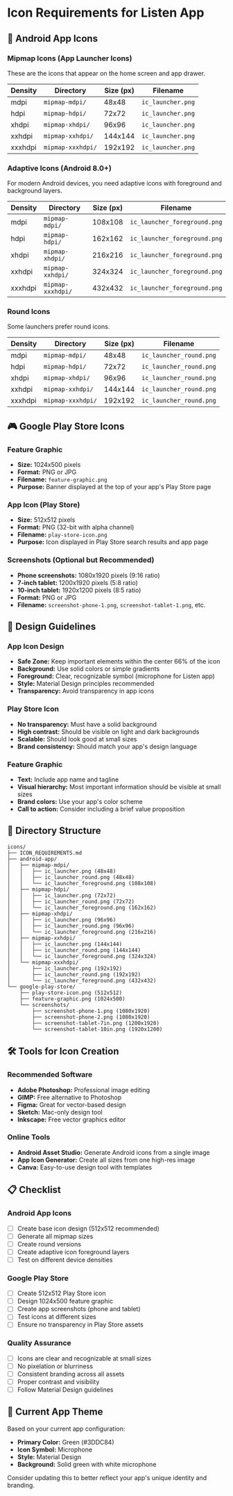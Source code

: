 # Icon Requirements for Listen App

## 📱 Android App Icons

### Mipmap Icons (App Launcher Icons)
These are the icons that appear on the home screen and app drawer.

| Density | Directory | Size (px) | Filename |
|---------|-----------|-----------|----------|
| mdpi | `mipmap-mdpi/` | 48x48 | `ic_launcher.png` |
| hdpi | `mipmap-hdpi/` | 72x72 | `ic_launcher.png` |
| xhdpi | `mipmap-xhdpi/` | 96x96 | `ic_launcher.png` |
| xxhdpi | `mipmap-xxhdpi/` | 144x144 | `ic_launcher.png` |
| xxxhdpi | `mipmap-xxxhdpi/` | 192x192 | `ic_launcher.png` |

### Adaptive Icons (Android 8.0+)
For modern Android devices, you need adaptive icons with foreground and background layers.

| Density | Directory | Size (px) | Filename |
|---------|-----------|-----------|----------|
| mdpi | `mipmap-mdpi/` | 108x108 | `ic_launcher_foreground.png` |
| hdpi | `mipmap-hdpi/` | 162x162 | `ic_launcher_foreground.png` |
| xhdpi | `mipmap-xhdpi/` | 216x216 | `ic_launcher_foreground.png` |
| xxhdpi | `mipmap-xxhdpi/` | 324x324 | `ic_launcher_foreground.png` |
| xxxhdpi | `mipmap-xxxhdpi/` | 432x432 | `ic_launcher_foreground.png` |

### Round Icons
Some launchers prefer round icons.

| Density | Directory | Size (px) | Filename |
|---------|-----------|-----------|----------|
| mdpi | `mipmap-mdpi/` | 48x48 | `ic_launcher_round.png` |
| hdpi | `mipmap-hdpi/` | 72x72 | `ic_launcher_round.png` |
| xhdpi | `mipmap-xhdpi/` | 96x96 | `ic_launcher_round.png` |
| xxhdpi | `mipmap-xxhdpi/` | 144x144 | `ic_launcher_round.png` |
| xxxhdpi | `mipmap-xxxhdpi/` | 192x192 | `ic_launcher_round.png` |

## 🎮 Google Play Store Icons

### Feature Graphic
- **Size:** 1024x500 pixels
- **Format:** PNG or JPG
- **Filename:** `feature-graphic.png`
- **Purpose:** Banner displayed at the top of your app's Play Store page

### App Icon (Play Store)
- **Size:** 512x512 pixels
- **Format:** PNG (32-bit with alpha channel)
- **Filename:** `play-store-icon.png`
- **Purpose:** Icon displayed in Play Store search results and app page

### Screenshots (Optional but Recommended)
- **Phone screenshots:** 1080x1920 pixels (9:16 ratio)
- **7-inch tablet:** 1200x1920 pixels (5:8 ratio)
- **10-inch tablet:** 1920x1200 pixels (8:5 ratio)
- **Format:** PNG or JPG
- **Filename:** `screenshot-phone-1.png`, `screenshot-tablet-1.png`, etc.

## 🎨 Design Guidelines

### App Icon Design
- **Safe Zone:** Keep important elements within the center 66% of the icon
- **Background:** Use solid colors or simple gradients
- **Foreground:** Clear, recognizable symbol (microphone for Listen app)
- **Style:** Material Design principles recommended
- **Transparency:** Avoid transparency in app icons

### Play Store Icon
- **No transparency:** Must have a solid background
- **High contrast:** Should be visible on light and dark backgrounds
- **Scalable:** Should look good at small sizes
- **Brand consistency:** Should match your app's design language

### Feature Graphic
- **Text:** Include app name and tagline
- **Visual hierarchy:** Most important information should be visible at small sizes
- **Brand colors:** Use your app's color scheme
- **Call to action:** Consider including a brief value proposition

## 📁 Directory Structure

```
icons/
├── ICON_REQUIREMENTS.md
├── android-app/
│   ├── mipmap-mdpi/
│   │   ├── ic_launcher.png (48x48)
│   │   ├── ic_launcher_round.png (48x48)
│   │   └── ic_launcher_foreground.png (108x108)
│   ├── mipmap-hdpi/
│   │   ├── ic_launcher.png (72x72)
│   │   ├── ic_launcher_round.png (72x72)
│   │   └── ic_launcher_foreground.png (162x162)
│   ├── mipmap-xhdpi/
│   │   ├── ic_launcher.png (96x96)
│   │   ├── ic_launcher_round.png (96x96)
│   │   └── ic_launcher_foreground.png (216x216)
│   ├── mipmap-xxhdpi/
│   │   ├── ic_launcher.png (144x144)
│   │   ├── ic_launcher_round.png (144x144)
│   │   └── ic_launcher_foreground.png (324x324)
│   └── mipmap-xxxhdpi/
│       ├── ic_launcher.png (192x192)
│       ├── ic_launcher_round.png (192x192)
│       └── ic_launcher_foreground.png (432x432)
└── google-play-store/
    ├── play-store-icon.png (512x512)
    ├── feature-graphic.png (1024x500)
    └── screenshots/
        ├── screenshot-phone-1.png (1080x1920)
        ├── screenshot-phone-2.png (1080x1920)
        ├── screenshot-tablet-7in.png (1200x1920)
        └── screenshot-tablet-10in.png (1920x1200)
```

## 🛠️ Tools for Icon Creation

### Recommended Software
- **Adobe Photoshop:** Professional image editing
- **GIMP:** Free alternative to Photoshop
- **Figma:** Great for vector-based design
- **Sketch:** Mac-only design tool
- **Inkscape:** Free vector graphics editor

### Online Tools
- **Android Asset Studio:** Generate Android icons from a single image
- **App Icon Generator:** Create all sizes from one high-res image
- **Canva:** Easy-to-use design tool with templates

## 📋 Checklist

### Android App Icons
- [ ] Create base icon design (512x512 recommended)
- [ ] Generate all mipmap sizes
- [ ] Create round versions
- [ ] Create adaptive icon foreground layers
- [ ] Test on different device densities

### Google Play Store
- [ ] Create 512x512 Play Store icon
- [ ] Design 1024x500 feature graphic
- [ ] Create app screenshots (phone and tablet)
- [ ] Test icons at different sizes
- [ ] Ensure no transparency in Play Store assets

### Quality Assurance
- [ ] Icons are clear and recognizable at small sizes
- [ ] No pixelation or blurriness
- [ ] Consistent branding across all assets
- [ ] Proper contrast and visibility
- [ ] Follow Material Design guidelines

## 🎯 Current App Theme

Based on your current app configuration:
- **Primary Color:** Green (#3DDC84)
- **Icon Symbol:** Microphone
- **Style:** Material Design
- **Background:** Solid green with white microphone

Consider updating this to better reflect your app's unique identity and branding. 